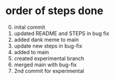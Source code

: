 # order of steps done
0. inital commit
1. updated README and STEPS in bug fix
2. added dank meme to main
3. update new steps in bug-fix
4. added to main
5. created experimental branch
6. merged main with bug-fix
7. 2nd commit for experimental
